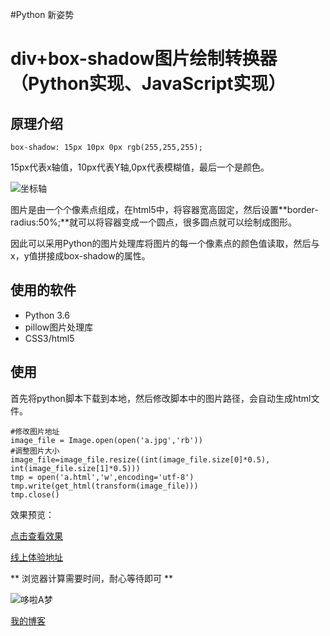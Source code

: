 #Python 新姿势
# div+box-shadow图片绘制转换器（Python实现、JavaScript实现）

## 原理介绍

```
box-shadow: 15px 10px 0px rgb(255,255,255);
```
15px代表x轴值，10px代表Y轴,0px代表模糊值，最后一个是颜色。

![坐标轴](http://conv2019.aiquit.cn/uploads/20200228135734.png)

图片是由一个个像素点组成，在html5中，将容器宽高固定，然后设置**border-radius:50%;**就可以将容器变成一个圆点，很多圆点就可以绘制成图形。

因此可以采用Python的图片处理库将图片的每一个像素点的颜色值读取，然后与x，y值拼接成box-shadow的属性。

## 使用的软件

- Python 3.6
- pillow图片处理库
- CSS3/html5

## 使用
首先将python脚本下载到本地，然后修改脚本中的图片路径，会自动生成html文件。

```
#修改图片地址
image_file = Image.open(open('a.jpg','rb'))
#调整图片大小
image_file=image_file.resize((int(image_file.size[0]*0.5), int(image_file.size[1]*0.5)))
tmp = open('a.html','w',encoding='utf-8')
tmp.write(get_html(transform(image_file)))
tmp.close()
```

效果预览：

[点击查看效果](https://aiquit.cn/wp-content/uploads/public/demo001/a.html)

[线上体验地址](https://aiquit.cn/wp-content/uploads/public/demo001/)

** 浏览器计算需要时间，耐心等待即可 **

![哆啦A梦](https://aiquit.cn/wp-content/uploads/2020/02/QQ截图20200228135025.png)

[我的博客](https://aiquit.cn/blog)
